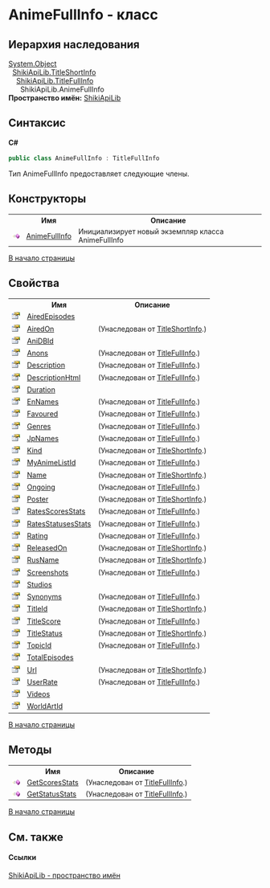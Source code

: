 # AnimeFullInfo - класс



## Иерархия наследования
<a href="http://msdn2.microsoft.com/ru-ru/library/e5kfa45b" target="_blank">System.Object</a>
<br />&nbsp;&nbsp;<a href="T_ShikiApiLib_TitleShortInfo.md">ShikiApiLib.TitleShortInfo</a>
<br />&nbsp;&nbsp;&nbsp;&nbsp;<a href="T_ShikiApiLib_TitleFullInfo.md">ShikiApiLib.TitleFullInfo</a>
<br />&nbsp;&nbsp;&nbsp;&nbsp;&nbsp;&nbsp;ShikiApiLib.AnimeFullInfo<br />
**Пространство имён:**&nbsp;<a href="N_ShikiApiLib.md">ShikiApiLib</a>
<br />

## Синтаксис

**C#**<br />
``` C#
public class AnimeFullInfo : TitleFullInfo
```

Тип AnimeFullInfo предоставляет следующие члены.


## Конструкторы
<table>
	<tr>
		<th/>
		<th>Имя</th>
		<th>Описание</th>
	</tr>
	<tr>
		<td>
			<img src="media/pubmethod.gif" />
		</td>
		<td>
			<a href="M_ShikiApiLib_AnimeFullInfo__ctor.md">AnimeFullInfo</a>
		</td>
		<td>
Инициализирует новый экземпляр класса AnimeFullInfo</td>
	</tr>
</table>
<a href="#animefullinfo---класс">В начало страницы</a>

## Свойства
<table>
	<tr>
		<th/>
		<th>Имя</th>
		<th>Описание</th>
	</tr>
	<tr>
		<td>
			<img src="media/pubproperty.gif" />
		</td>
		<td>
			<a href="P_ShikiApiLib_AnimeFullInfo_AiredEpisodes.md">AiredEpisodes</a>
		</td>
		<td />
	</tr>
	<tr>
		<td>
			<img src="media/pubproperty.gif" />
		</td>
		<td>
			<a href="P_ShikiApiLib_TitleShortInfo_AiredOn.md">AiredOn</a>
		</td>
		<td> (Унаследован от <a href="T_ShikiApiLib_TitleShortInfo.md">TitleShortInfo</a>.)</td>
	</tr>
	<tr>
		<td>
			<img src="media/pubproperty.gif" />
		</td>
		<td>
			<a href="P_ShikiApiLib_AnimeFullInfo_AniDBId.md">AniDBId</a>
		</td>
		<td />
	</tr>
	<tr>
		<td>
			<img src="media/pubproperty.gif" />
		</td>
		<td>
			<a href="P_ShikiApiLib_TitleFullInfo_Anons.md">Anons</a>
		</td>
		<td> (Унаследован от <a href="T_ShikiApiLib_TitleFullInfo.md">TitleFullInfo</a>.)</td>
	</tr>
	<tr>
		<td>
			<img src="media/pubproperty.gif" />
		</td>
		<td>
			<a href="P_ShikiApiLib_TitleFullInfo_Description.md">Description</a>
		</td>
		<td> (Унаследован от <a href="T_ShikiApiLib_TitleFullInfo.md">TitleFullInfo</a>.)</td>
	</tr>
	<tr>
		<td>
			<img src="media/pubproperty.gif" />
		</td>
		<td>
			<a href="P_ShikiApiLib_TitleFullInfo_DescriptionHtml.md">DescriptionHtml</a>
		</td>
		<td> (Унаследован от <a href="T_ShikiApiLib_TitleFullInfo.md">TitleFullInfo</a>.)</td>
	</tr>
	<tr>
		<td>
			<img src="media/pubproperty.gif" />
		</td>
		<td>
			<a href="P_ShikiApiLib_AnimeFullInfo_Duration.md">Duration</a>
		</td>
		<td />
	</tr>
	<tr>
		<td>
			<img src="media/pubproperty.gif" />
		</td>
		<td>
			<a href="P_ShikiApiLib_TitleFullInfo_EnNames.md">EnNames</a>
		</td>
		<td> (Унаследован от <a href="T_ShikiApiLib_TitleFullInfo.md">TitleFullInfo</a>.)</td>
	</tr>
	<tr>
		<td>
			<img src="media/pubproperty.gif" />
		</td>
		<td>
			<a href="P_ShikiApiLib_TitleFullInfo_Favoured.md">Favoured</a>
		</td>
		<td> (Унаследован от <a href="T_ShikiApiLib_TitleFullInfo.md">TitleFullInfo</a>.)</td>
	</tr>
	<tr>
		<td>
			<img src="media/pubproperty.gif" />
		</td>
		<td>
			<a href="P_ShikiApiLib_TitleFullInfo_Genres.md">Genres</a>
		</td>
		<td> (Унаследован от <a href="T_ShikiApiLib_TitleFullInfo.md">TitleFullInfo</a>.)</td>
	</tr>
	<tr>
		<td>
			<img src="media/pubproperty.gif" />
		</td>
		<td>
			<a href="P_ShikiApiLib_TitleFullInfo_JpNames.md">JpNames</a>
		</td>
		<td> (Унаследован от <a href="T_ShikiApiLib_TitleFullInfo.md">TitleFullInfo</a>.)</td>
	</tr>
	<tr>
		<td>
			<img src="media/pubproperty.gif" />
		</td>
		<td>
			<a href="P_ShikiApiLib_TitleShortInfo_Kind.md">Kind</a>
		</td>
		<td> (Унаследован от <a href="T_ShikiApiLib_TitleShortInfo.md">TitleShortInfo</a>.)</td>
	</tr>
	<tr>
		<td>
			<img src="media/pubproperty.gif" />
		</td>
		<td>
			<a href="P_ShikiApiLib_TitleFullInfo_MyAnimeListId.md">MyAnimeListId</a>
		</td>
		<td> (Унаследован от <a href="T_ShikiApiLib_TitleFullInfo.md">TitleFullInfo</a>.)</td>
	</tr>
	<tr>
		<td>
			<img src="media/pubproperty.gif" />
		</td>
		<td>
			<a href="P_ShikiApiLib_TitleShortInfo_Name.md">Name</a>
		</td>
		<td> (Унаследован от <a href="T_ShikiApiLib_TitleShortInfo.md">TitleShortInfo</a>.)</td>
	</tr>
	<tr>
		<td>
			<img src="media/pubproperty.gif" />
		</td>
		<td>
			<a href="P_ShikiApiLib_TitleFullInfo_Ongoing.md">Ongoing</a>
		</td>
		<td> (Унаследован от <a href="T_ShikiApiLib_TitleFullInfo.md">TitleFullInfo</a>.)</td>
	</tr>
	<tr>
		<td>
			<img src="media/pubproperty.gif" />
		</td>
		<td>
			<a href="P_ShikiApiLib_TitleShortInfo_Poster.md">Poster</a>
		</td>
		<td> (Унаследован от <a href="T_ShikiApiLib_TitleShortInfo.md">TitleShortInfo</a>.)</td>
	</tr>
	<tr>
		<td>
			<img src="media/pubproperty.gif" />
		</td>
		<td>
			<a href="P_ShikiApiLib_TitleFullInfo_RatesScoresStats.md">RatesScoresStats</a>
		</td>
		<td> (Унаследован от <a href="T_ShikiApiLib_TitleFullInfo.md">TitleFullInfo</a>.)</td>
	</tr>
	<tr>
		<td>
			<img src="media/pubproperty.gif" />
		</td>
		<td>
			<a href="P_ShikiApiLib_TitleFullInfo_RatesStatusesStats.md">RatesStatusesStats</a>
		</td>
		<td> (Унаследован от <a href="T_ShikiApiLib_TitleFullInfo.md">TitleFullInfo</a>.)</td>
	</tr>
	<tr>
		<td>
			<img src="media/pubproperty.gif" />
		</td>
		<td>
			<a href="P_ShikiApiLib_TitleFullInfo_Rating.md">Rating</a>
		</td>
		<td> (Унаследован от <a href="T_ShikiApiLib_TitleFullInfo.md">TitleFullInfo</a>.)</td>
	</tr>
	<tr>
		<td>
			<img src="media/pubproperty.gif" />
		</td>
		<td>
			<a href="P_ShikiApiLib_TitleShortInfo_ReleasedOn.md">ReleasedOn</a>
		</td>
		<td> (Унаследован от <a href="T_ShikiApiLib_TitleShortInfo.md">TitleShortInfo</a>.)</td>
	</tr>
	<tr>
		<td>
			<img src="media/pubproperty.gif" />
		</td>
		<td>
			<a href="P_ShikiApiLib_TitleShortInfo_RusName.md">RusName</a>
		</td>
		<td> (Унаследован от <a href="T_ShikiApiLib_TitleShortInfo.md">TitleShortInfo</a>.)</td>
	</tr>
	<tr>
		<td>
			<img src="media/pubproperty.gif" />
		</td>
		<td>
			<a href="P_ShikiApiLib_TitleFullInfo_Screenshots.md">Screenshots</a>
		</td>
		<td> (Унаследован от <a href="T_ShikiApiLib_TitleFullInfo.md">TitleFullInfo</a>.)</td>
	</tr>
	<tr>
		<td>
			<img src="media/pubproperty.gif" />
		</td>
		<td>
			<a href="P_ShikiApiLib_AnimeFullInfo_Studios.md">Studios</a>
		</td>
		<td />
	</tr>
	<tr>
		<td>
			<img src="media/pubproperty.gif" />
		</td>
		<td>
			<a href="P_ShikiApiLib_TitleFullInfo_Synonyms.md">Synonyms</a>
		</td>
		<td> (Унаследован от <a href="T_ShikiApiLib_TitleFullInfo.md">TitleFullInfo</a>.)</td>
	</tr>
	<tr>
		<td>
			<img src="media/pubproperty.gif" />
		</td>
		<td>
			<a href="P_ShikiApiLib_TitleShortInfo_TitleId.md">TitleId</a>
		</td>
		<td> (Унаследован от <a href="T_ShikiApiLib_TitleShortInfo.md">TitleShortInfo</a>.)</td>
	</tr>
	<tr>
		<td>
			<img src="media/pubproperty.gif" />
		</td>
		<td>
			<a href="P_ShikiApiLib_TitleFullInfo_TitleScore.md">TitleScore</a>
		</td>
		<td> (Унаследован от <a href="T_ShikiApiLib_TitleFullInfo.md">TitleFullInfo</a>.)</td>
	</tr>
	<tr>
		<td>
			<img src="media/pubproperty.gif" />
		</td>
		<td>
			<a href="P_ShikiApiLib_TitleShortInfo_TitleStatus.md">TitleStatus</a>
		</td>
		<td> (Унаследован от <a href="T_ShikiApiLib_TitleShortInfo.md">TitleShortInfo</a>.)</td>
	</tr>
	<tr>
		<td>
			<img src="media/pubproperty.gif" />
		</td>
		<td>
			<a href="P_ShikiApiLib_TitleFullInfo_TopicId.md">TopicId</a>
		</td>
		<td> (Унаследован от <a href="T_ShikiApiLib_TitleFullInfo.md">TitleFullInfo</a>.)</td>
	</tr>
	<tr>
		<td>
			<img src="media/pubproperty.gif" />
		</td>
		<td>
			<a href="P_ShikiApiLib_AnimeFullInfo_TotalEpisodes.md">TotalEpisodes</a>
		</td>
		<td />
	</tr>
	<tr>
		<td>
			<img src="media/pubproperty.gif" />
		</td>
		<td>
			<a href="P_ShikiApiLib_TitleShortInfo_Url.md">Url</a>
		</td>
		<td> (Унаследован от <a href="T_ShikiApiLib_TitleShortInfo.md">TitleShortInfo</a>.)</td>
	</tr>
	<tr>
		<td>
			<img src="media/pubproperty.gif" />
		</td>
		<td>
			<a href="P_ShikiApiLib_TitleFullInfo_UserRate.md">UserRate</a>
		</td>
		<td> (Унаследован от <a href="T_ShikiApiLib_TitleFullInfo.md">TitleFullInfo</a>.)</td>
	</tr>
	<tr>
		<td>
			<img src="media/pubproperty.gif" />
		</td>
		<td>
			<a href="P_ShikiApiLib_AnimeFullInfo_Videos.md">Videos</a>
		</td>
		<td />
	</tr>
	<tr>
		<td>
			<img src="media/pubproperty.gif" />
		</td>
		<td>
			<a href="P_ShikiApiLib_AnimeFullInfo_WorldArtId.md">WorldArtId</a>
		</td>
		<td />
	</tr>
</table>
<a href="#animefullinfo---класс">В начало страницы</a>

## Методы
<table>
	<tr>
		<th/>
		<th>Имя</th>
		<th>Описание</th>
	</tr>
	<tr>
		<td>
			<img src="media/pubmethod.gif" />
		</td>
		<td>
			<a href="M_ShikiApiLib_TitleFullInfo_GetScoresStats.md">GetScoresStats</a>
		</td>
		<td> (Унаследован от <a href="T_ShikiApiLib_TitleFullInfo.md">TitleFullInfo</a>.)</td>
	</tr>
	<tr>
		<td>
			<img src="media/pubmethod.gif" />
		</td>
		<td>
			<a href="M_ShikiApiLib_TitleFullInfo_GetStatusStats.md">GetStatusStats</a>
		</td>
		<td> (Унаследован от <a href="T_ShikiApiLib_TitleFullInfo.md">TitleFullInfo</a>.)</td>
	</tr>
</table>
<a href="#animefullinfo---класс">В начало страницы</a>

## См. также


#### Ссылки
<a href="N_ShikiApiLib.md">ShikiApiLib - пространство имён</a>
<br />